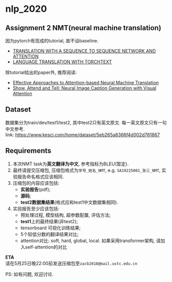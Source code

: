 # nlp_2020

## Assignment 2 NMT(neural machine translation)

因为pytorch有现成的tutorial, 故不设baseline.

- [TRANSLATION WITH A SEQUENCE TO SEQUENCE NETWORK AND ATTENTION](https://pytorch.org/tutorials/intermediate/seq2seq_translation_tutorial.html)
- [LANGUAGE TRANSLATION WITH TORCHTEXT](https://pytorch.org/tutorials/beginner/torchtext_translation_tutorial.html)

除tutorial给出的paper外, 推荐阅读:

- [Effective Approaches to Attention-based Neural Machine Translation](https://arxiv.org/abs/1508.04025)
- [Show, Attend and Tell: Neural Image Caption Generation with Visual Attention](https://arxiv.org/abs/1502.03044)

## Dataset

数据集分为train/dev/test1/test2, 其中test2只有英文原文. 每一英文原文只有一句中文参考.  
link: https://www.kesci.com/home/dataset/5eb265a8366f4d002d761867

## Requirements

1. 本次NMT task为**英文翻译为中文**, 参考指标为BLEU(暂定).  
2. 最终请提交压缩包, 压缩包格式为`学号_姓名_NMT`, e.g. `SA19225001_张三_NMT`, 实验报告命名格式应该相同.
3. 压缩包的内容应该包括:
   - **实验报告**(pdf);
   - **源码**;
   - **test2数据集结果**(格式应和test1中文数据集相同). 
4. 实验报告至少应该包括:
   - 预处理过程, 模型结构, 超参数配置, 评估方法;
   - **test1**上的最终结果(非test2);
   - tensorboard 可视化训练结果;
   - 5个较低分数的翻译结果对比;
   - attention对比: soft, hard, global, local. 如果采用transformer架构, 请加入self-attention的对比

**ETA**  
请在5月25日晚22:00前发送压缩包至`zacb2018@mail.ustc.edu.cn`  

PS: 如有问题, 欢迎讨论.
